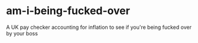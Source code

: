# am-i-being-fucked-over
A UK pay checker accounting for inflation to see if you're being fucked over by your boss
